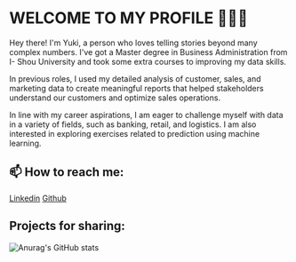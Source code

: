 # WELCOME TO MY PROFILE 👋👋👋

Hey there! I'm Yuki, a person who loves telling stories beyond many complex numbers. I've got a Master degree in Business Administration from I- Shou University and took some extra courses to improving my data skills.

In previous roles, I used my detailed analysis of customer, sales, and marketing data to create meaningful reports that helped stakeholders understand our customers and optimize sales operations.

In line with my career aspirations, I am eager to challenge myself with data in a variety of fields, such as banking, retail, and logistics. I am also interested in exploring exercises related to prediction using machine learning.

## 📫 How to reach me:
  [Linkedin](https://www.linkedin.com/in/yukichen2181/)
  [Github](https://github.com/yukitran2181/Yuki)

## Projects for sharing:

![Anurag's GitHub stats](https://github-readme-stats.vercel.app/api?username=yukitran2181&theme=shadow_red&show_icons=true)




